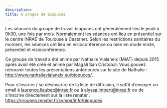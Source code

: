 ```yaml
---
description:  
title: À propos de Biopuces
---
```

Les séances du groupe de travail biopuces ont généralement lieu le jeudi à 9h30, une fois par mois. Normalement les séances ont lieu en présentiel sur le centre INRAE de Toulouse à Castanet. Selon les restrictions sanitaires du moment, les séances ont lieu en visioconférence ou bien en mode mixte, présentiel et visioconférence.

Ce groupe de travail a été animé par Nathalie Vialaneix (MIAT) depuis 2015 après avoir été créé et animé par Magali San Cristobal. Vous pouvez retrouver toutes les présentations antérieures sur le site de Nathalie : http://www.nathalievialaneix.eu/biopuces/.  

Pour s’inscrire / se désinscrire de la liste de diffusion, il suffit d’envoyer un email à laurence.liaubet@inrae.fr  ou à alyssa.imbert@inrae.fr ou de s’inscrire directement sur la liste renater : https://groupes.renater.fr/sympa/info/biopuces.
